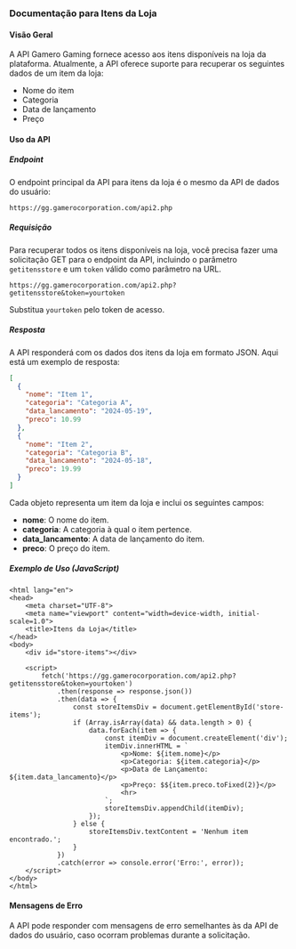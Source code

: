 ### Documentação para Itens da Loja

#### Visão Geral

A API Gamero Gaming fornece acesso aos itens disponíveis na loja da plataforma. Atualmente, a API oferece suporte para recuperar os seguintes dados de um item da loja:

- Nome do item
- Categoria
- Data de lançamento
- Preço

#### Uso da API

##### Endpoint

O endpoint principal da API para itens da loja é o mesmo da API de dados do usuário:

```
https://gg.gamerocorporation.com/api2.php
```

##### Requisição

Para recuperar todos os itens disponíveis na loja, você precisa fazer uma solicitação GET para o endpoint da API, incluindo o parâmetro `getitensstore` e um `token` válido como parâmetro na URL.

```
https://gg.gamerocorporation.com/api2.php?getitensstore&token=yourtoken
```

Substitua `yourtoken` pelo token de acesso.

##### Resposta

A API responderá com os dados dos itens da loja em formato JSON. Aqui está um exemplo de resposta:

```json
[
  {
    "nome": "Item 1",
    "categoria": "Categoria A",
    "data_lancamento": "2024-05-19",
    "preco": 10.99
  },
  {
    "nome": "Item 2",
    "categoria": "Categoria B",
    "data_lancamento": "2024-05-18",
    "preco": 19.99
  }
]
```

Cada objeto representa um item da loja e inclui os seguintes campos:
- **nome**: O nome do item.
- **categoria**: A categoria à qual o item pertence.
- **data_lancamento**: A data de lançamento do item.
- **preco**: O preço do item.

##### Exemplo de Uso (JavaScript)

```<!DOCTYPE html>
<html lang="en">
<head>
    <meta charset="UTF-8">
    <meta name="viewport" content="width=device-width, initial-scale=1.0">
    <title>Itens da Loja</title>
</head>
<body>
    <div id="store-items"></div>

    <script>
        fetch('https://gg.gamerocorporation.com/api2.php?getitensstore&token=yourtoken')
            .then(response => response.json())
            .then(data => {
                const storeItemsDiv = document.getElementById('store-items');
                if (Array.isArray(data) && data.length > 0) {
                    data.forEach(item => {
                        const itemDiv = document.createElement('div');
                        itemDiv.innerHTML = `
                            <p>Nome: ${item.nome}</p>
                            <p>Categoria: ${item.categoria}</p>
                            <p>Data de Lançamento: ${item.data_lancamento}</p>
                            <p>Preço: $${item.preco.toFixed(2)}</p>
                            <hr>
                        `;
                        storeItemsDiv.appendChild(itemDiv);
                    });
                } else {
                    storeItemsDiv.textContent = 'Nenhum item encontrado.';
                }
            })
            .catch(error => console.error('Erro:', error));
    </script>
</body>
</html>
```

#### Mensagens de Erro

A API pode responder com mensagens de erro semelhantes às da API de dados do usuário, caso ocorram problemas durante a solicitação.
